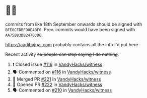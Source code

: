 # 👋🏻
<!--
**aadibajpai/aadibajpai** is a ✨ _special_ ✨ repository because its `README.md` (this file) appears on your GitHub profile.
-->
commits from like 18th September onwards should be signed with `BFE0CFDBF90E4BF0`. Prev. commits would have been signed with `AA75B83DB24703D6`.

https://aadibajpai.com probably contains all the info I'd put here.

Recent activity ~~so people can stop saying I do nothing~~:
<!--START_SECTION:activity-->
1. ❗️ Closed issue [#116](https://github.com/VandyHacks/witness/issues/116) in [VandyHacks/witness](https://github.com/VandyHacks/witness)
2. 🗣 Commented on [#116](https://github.com/VandyHacks/witness/issues/116) in [VandyHacks/witness](https://github.com/VandyHacks/witness)
3. 🎉 Merged PR [#221](https://github.com/VandyHacks/witness/pull/221) in [VandyHacks/witness](https://github.com/VandyHacks/witness)
4. 💪 Opened PR [#222](https://github.com/VandyHacks/witness/pull/222) in [VandyHacks/witness](https://github.com/VandyHacks/witness)
5. 🗣 Commented on [#210](https://github.com/VandyHacks/witness/issues/210) in [VandyHacks/witness](https://github.com/VandyHacks/witness)
<!--END_SECTION:activity-->
